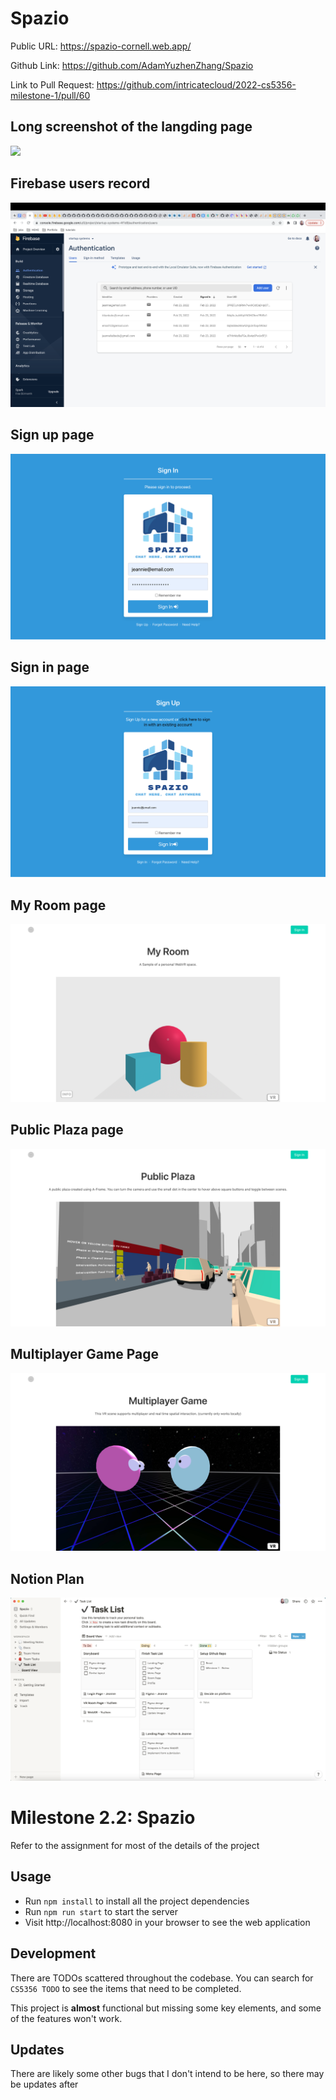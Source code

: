 # Spazio
Public URL: https://spazio-cornell.web.app/

Github Link: https://github.com/AdamYuzhenZhang/Spazio

Link to Pull Request: https://github.com/intricatecloud/2022-cs5356-milestone-1/pull/60


## Long screenshot of the langding page
<img src="https://github.com/AdamYuzhenZhang/Spazio/blob/main/landing%20page%20screenshot.png">

## Firebase users record
<img src="https://github.com/Jeannelialbedo/2022-cs5356-milestone-1/blob/main/Firebase%20users.png">

## Sign up page
<img src="https://github.com/AdamYuzhenZhang/Spazio/blob/main/sign-in%20page%20screenshot.png">

## Sign in page
<img src="https://github.com/AdamYuzhenZhang/Spazio/blob/main/sign-up page screenshot.png">


## My Room page
<img src="https://github.com/AdamYuzhenZhang/Spazio/blob/main/My-room.png">


## Public Plaza page
<img src="https://github.com/AdamYuzhenZhang/Spazio/blob/main/Public-plazea.png">

## Multiplayer Game Page
<img src="https://github.com/AdamYuzhenZhang/Spazio/blob/main/multiplayer-game.png">


## Notion Plan
<img src="https://github.com/AdamYuzhenZhang/Spazio/blob/main/Notion%20Plan.png">


# Milestone 2.2: Spazio

Refer to the assignment for most of the details of the project

## Usage

* Run  `npm install` to install all the project dependencies
* Run `npm run start` to start the server
* Visit http://localhost:8080 in your browser to see the web application

## Development

There are TODOs scattered throughout the codebase. You can search for `CS5356 TODO` to see the items that need to be completed.

This project is __almost__ functional but missing some key elements, and some of the features won't work.

## Updates

There are likely some other bugs that I don't intend to be here, so there may be updates after
